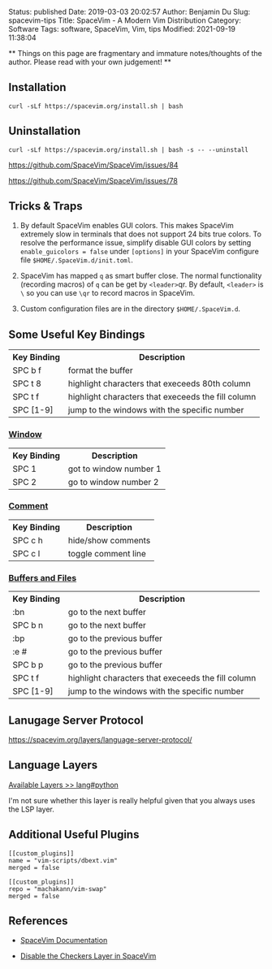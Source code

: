 Status: published
Date: 2019-03-03 20:02:57
Author: Benjamin Du
Slug: spacevim-tips
Title: SpaceVim - A Modern Vim Distribution
Category: Software
Tags: software, SpaceVim, Vim, tips
Modified: 2021-09-19 11:38:04

**
Things on this page are fragmentary and immature notes/thoughts of the author.
Please read with your own judgement!
**


## Installation
```
curl -sLf https://spacevim.org/install.sh | bash
```

## Uninstallation
```
curl -sLf https://spacevim.org/install.sh | bash -s -- --uninstall
```

https://github.com/SpaceVim/SpaceVim/issues/84

https://github.com/SpaceVim/SpaceVim/issues/78

## Tricks & Traps

1. By default SpaceVim enables GUI colors.
    This makes SpaceVim extremely slow in terminals that does not support 24 bits true colors.
    To resolve the performance issue, 
    simplify disable GUI colors by setting `enable_guicolors = false`
    under `[options]` in your SpaceVim configure file `$HOME/.SpaceVim.d/init.toml`.

2. SpaceVim has mapped `q` as smart buffer close.
    The normal functionality (recording macros) of `q` can be get by `<leader>`qr.
    By default, 
    `<leader>` is `\` so you can use `\qr` to record macros in SpaceVim.

3. Custom configuration files are in the directory `$HOME/.SpaceVim.d`.


## Some Useful Key Bindings

<table style="width:100%">
  <tr>
    <th> Key Binding </th>
    <th> Description </th> 
  </tr>
  <tr>
    <td> SPC b f </td>
    <td> format the buffer </td>
  </tr>
  <tr>
    <td> SPC t 8 </td>
    <td> highlight characters that execeeds 80th column </td>
  </tr>
  <tr>
    <td> SPC t f </td>
    <td> highlight characters that execeeds the fill column </td>
  </tr>
  <tr>
    <td> SPC [1-9] </td>
    <td> jump to the windows with the specific number </td>
  </tr>
</table>

### [Window](https://spacevim.org/documentation/#window-manipulation)

<table style="width:100%">
  <tr>
    <th> Key Binding </th>
    <th> Description </th> 
  </tr>
  <tr>
    <td> SPC 1 </td>
    <td> got to window number 1 </td>
  </tr>
  <tr>
    <td> SPC 2 </td>
    <td> go to window number 2 </td>
  </tr>
</table>


### [Comment](https://spacevim.org/documentation/#commenting)

<table style="width:100%">
  <tr>
    <th> Key Binding </th>
    <th> Description </th> 
  </tr>
  <tr>
    <td> SPC c h </td>
    <td> hide/show comments </td>
  </tr>
  <tr>
    <td> SPC c l </td>
    <td> toggle comment line </td>
  </tr>
</table>

### [Buffers and Files](https://spacevim.org/documentation/#buffers-and-files)

<table style="width:100%">
  <tr>
    <th> Key Binding </th>
    <th> Description </th> 
  </tr>
  <tr>
    <td> :bn </td>
    <td> go to the next buffer </td>
  </tr>
  <tr>
    <td> SPC b n </td>
    <td> go to the next buffer </td>
  </tr>
  <tr>
    <td> :bp </td>
    <td> go to the previous buffer </td>
  </tr>
  <tr>
    <td> :e # </td>
    <td> go to the previous buffer </td>
  </tr>
  <tr>
    <td> SPC b p </td>
    <td> go to the previous buffer </td>
  </tr>
  <tr>
    <td> SPC t f </td>
    <td> highlight characters that execeeds the fill column </td>
  </tr>
  <tr>
    <td> SPC [1-9] </td>
    <td> jump to the windows with the specific number </td>
  </tr>
</table>

## Lanugage Server Protocol

https://spacevim.org/layers/language-server-protocol/

## Language Layers

[Available Layers >> lang#python](https://spacevim.org/layers/lang/python/)

I'm not sure whether this layer is really helpful 
given that you always uses the LSP layer.

## Additional Useful Plugins

```
[[custom_plugins]]
name = "vim-scripts/dbext.vim"
merged = false

[[custom_plugins]]
repo = "machakann/vim-swap"
merged = false
```

## References

- [SpaceVim Documentation](https://spacevim.org/documentation/)

- [Disable the Checkers Layer in SpaceVim](http://www.legendu.net/misc/blog/disable-the-checkers-layer-in-spacevi)
